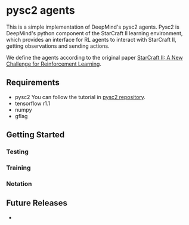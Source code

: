 # pysc2 agents

This is a simple implementation of DeepMind's pysc2 agents.
Pysc2 is DeepMind's python component of the StarCraft II
learning environment, which provides an interface for RL
agents to interact with StarCraft  II, getting observations
and sending actions.

We define the agents according to the original paper
[StarCraft II: A New Challenge for Reinforcement Learning](https://deepmind.com/documents/110/sc2le.pdf).



## Requirements
- pysc2
You can follow the tutorial in [pysc2 repository](https://github.com/deepmind/pysc2).
- tensorflow r1.1 <br>
- numpy
- gflag


## Getting Started

### Testing

### Training


### Notation


## Future Releases
- 